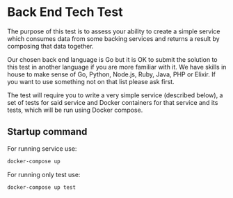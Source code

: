 # Back End Tech Test

The purpose of this test is to assess your ability to create a simple service which consumes data from some backing services and returns a result by composing that data together.

Our chosen back end language is Go but it is OK to submit the solution to this test in another language if you are more familiar with it.
We have skills in house to make sense of Go, Python, Node.js, Ruby, Java, PHP or Elixir. If you want to use something not on that list please ask first.

The test will require you to write a very simple service (described below), a set of tests for said service and Docker containers for that service and its tests, which will be run using Docker compose.

## Startup command

For running service use:
```bash
docker-compose up
```

For running only test use:
```bash
docker-compose up test
```